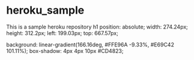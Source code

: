 # heroku_sample
This is a sample heroku repository
h1
position: absolute;
width: 274.24px;
height: 312.2px;
left: 199.03px;
top: 667.57px;

background: linear-gradient(166.16deg, #FFE96A -9.33%, #E69C42 101.11%);
box-shadow: 4px 4px 10px #CD4823;
